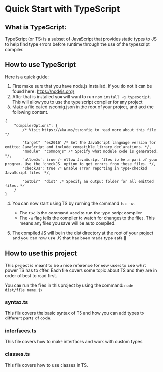# Quick Start with TypeScript

## What is TypeScript:

TypeScript (or TS) is a subset of JavaScript that provides static types to JS to help find type errors before runtime through the use
of the typescript compiler.

## How to use TypeScript

Here is a quick guide:

1. First make sure that you have node.js installed. If you do not it can be found here: https://nodejs.org/
2. After that is installed you will want to run `npm install -g typescript`. This will allow you to use the type script compiler for any project.
3. Make a file called tsconfig.json in the root of your project, and add the following content.

```jsonc
{
	"compilerOptions": {
		/* Visit https://aka.ms/tsconfig to read more about this file */

		"target": "es2016" /* Set the JavaScript language version for emitted JavaScript and include compatible library declarations. */,
		"module": "commonjs" /* Specify what module code is generated. */,
		"allowJs": true /* Allow JavaScript files to be a part of your program. Use the 'checkJS' option to get errors from these files. */,
		"checkJs": true /* Enable error reporting in type-checked JavaScript files. */,

		"outDir": "dist" /* Specify an output folder for all emitted files. */
	}
}
```

4. You can now start using TS by running the command `tsc -w`.

    - The `tsc` is the command used to run the type script compiler
    - The `-w` flag tells the compiler to watch for changes to the files. This means any files you save will be auto compiled.

5. The compiled JS will be in the dist directory at the root of your project and you can now use JS that has been made type safe 🥳

## How to use this project

This project is meant to be a nice reference for new users to see what power TS has to offer. Each file covers some topic about TS and they are in order of best to read first.

You can run the files in this project by using the command:
`node dist/file_name.js`

### syntax.ts

This file covers the basic syntax of TS and how you can add types to different parts of code.

### interfaces.ts

This file covers how to make interfaces and work with custom types.

### classes.ts

This file covers how to use classes in TS.
